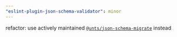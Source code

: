 ```yaml
---
"eslint-plugin-json-schema-validator": minor
---
```


refactor: use actively maintained [`@unts/json-schema-migrate`](https://github.com/un-ts/json-schema-migrate) instead
